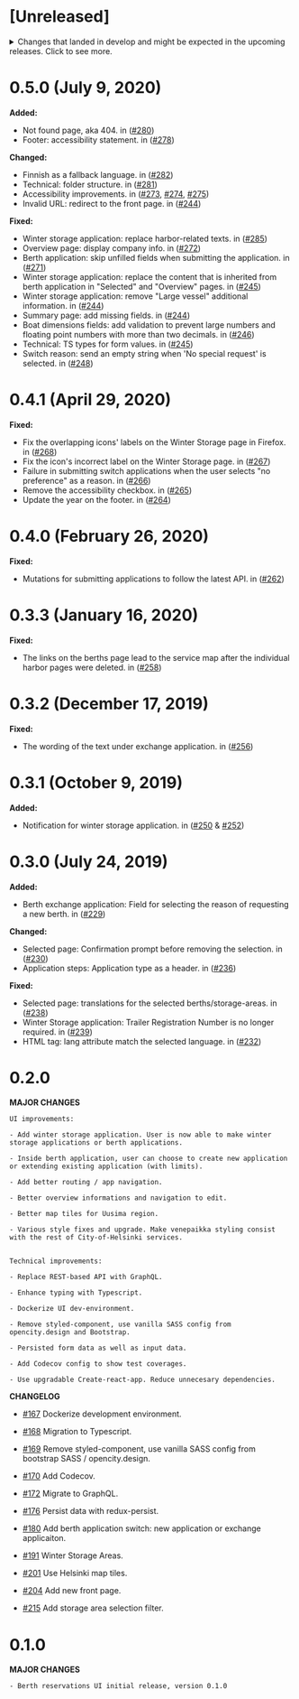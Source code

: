 # [Unreleased]

<details>
  <summary>
    Changes that landed in develop and might be expected in the upcoming releases.
    Click to see more.
  </summary>
...
</details>

# 0.5.0 (July 9, 2020)

**Added:**

- Not found page, aka 404. in ([#280](https://github.com/City-of-Helsinki/berth-reservations-ui/pull/280))
- Footer: accessibility statement. in ([#278](https://github.com/City-of-Helsinki/berth-reservations-ui/pull/278))

**Changed:**

- Finnish as a fallback language. in ([#282](https://github.com/City-of-Helsinki/berth-reservations-ui/pull/282))
- Technical: folder structure. in ([#281](https://github.com/City-of-Helsinki/berth-reservations-ui/pull/281))
- Accessibility improvements. in ([#273](https://github.com/City-of-Helsinki/berth-reservations-ui/pull/273), [#274](https://github.com/City-of-Helsinki/berth-reservations-ui/pull/274), [#275](https://github.com/City-of-Helsinki/berth-reservations-ui/pull/275))
- Invalid URL: redirect to the front page. in ([#244](https://github.com/City-of-Helsinki/berth-reservations-ui/pull/244))

**Fixed:**

- Winter storage application: replace harbor-related texts. in ([#285](https://github.com/City-of-Helsinki/berth-reservations-ui/pull/285))
- Overview page: display company info. in ([#272](https://github.com/City-of-Helsinki/berth-reservations-ui/pull/272))
- Berth application: skip unfilled fields when submitting the application. in ([#271](https://github.com/City-of-Helsinki/berth-reservations-ui/pull/271))
- Winter storage application: replace the content that is inherited from berth application in "Selected" and "Overview" pages. in ([#245](https://github.com/City-of-Helsinki/berth-reservations-ui/pull/245))
- Winter storage application: remove "Large vessel" additional information. in ([#244](https://github.com/City-of-Helsinki/berth-reservations-ui/pull/244))
- Summary page: add missing fields. in ([#244](https://github.com/City-of-Helsinki/berth-reservations-ui/pull/244))
- Boat dimensions fields: add validation to prevent large numbers and floating point numbers with more than two decimals. in ([#246](https://github.com/City-of-Helsinki/berth-reservations-ui/pull/246))
- Technical: TS types for form values. in ([#245](https://github.com/City-of-Helsinki/berth-reservations-ui/pull/245))
- Switch reason: send an empty string when 'No special request' is selected. in ([#248](https://github.com/City-of-Helsinki/berth-reservations-ui/pull/248))

# 0.4.1 (April 29, 2020)

**Fixed:**

- Fix the overlapping icons' labels on the Winter Storage page in Firefox. in ([#268](https://github.com/City-of-Helsinki/berth-reservations-ui/pull/268))
- Fix the icon's incorrect label on the Winter Storage page. in ([#267](https://github.com/City-of-Helsinki/berth-reservations-ui/pull/267))
- Failure in submitting switch applications when the user selects "no preference" as a reason. in ([#266](https://github.com/City-of-Helsinki/berth-reservations-ui/pull/266))
- Remove the accessibility checkbox. in ([#265](https://github.com/City-of-Helsinki/berth-reservations-ui/pull/265))
- Update the year on the footer. in ([#264](https://github.com/City-of-Helsinki/berth-reservations-ui/pull/264))

# 0.4.0 (February 26, 2020)

**Fixed:**

- Mutations for submitting applications to follow the latest API. in ([#262](https://github.com/City-of-Helsinki/berth-reservations-ui/pull/262))

# 0.3.3 (January 16, 2020)

**Fixed:**

- The links on the berths page lead to the service map after the individual harbor pages were deleted. in ([#258](https://github.com/City-of-Helsinki/berth-reservations-ui/pull/258))

# 0.3.2 (December 17, 2019)

**Fixed:**

- The wording of the text under exchange application. in ([#256](https://github.com/City-of-Helsinki/berth-reservations-ui/pull/256))

# 0.3.1 (October 9, 2019)

**Added:**

- Notification for winter storage application. in ([#250](https://github.com/City-of-Helsinki/berth-reservations-ui/pull/250) & [#252](https://github.com/City-of-Helsinki/berth-reservations-ui/pull/252))

# 0.3.0 (July 24, 2019)

**Added:**

- Berth exchange application: Field for selecting the reason of requesting a new berth. in ([#229](https://github.com/City-of-Helsinki/berth-reservations-ui/pull/229))

**Changed:**

- Selected page: Confirmation prompt before removing the selection. in ([#230](https://github.com/City-of-Helsinki/berth-reservations-ui/pull/230))
- Application steps: Application type as a header. in ([#236](https://github.com/City-of-Helsinki/berth-reservations-ui/pull/236))

**Fixed:**

- Selected page: translations for the selected berths/storage-areas. in ([#238](https://github.com/City-of-Helsinki/berth-reservations-ui/pull/238))
- Winter Storage application: Trailer Registration Number is no longer required. in ([#239](https://github.com/City-of-Helsinki/berth-reservations-ui/pull/239))
- HTML tag: lang attribute match the selected language. in ([#232](https://github.com/City-of-Helsinki/berth-reservations-ui/pull/232))

# 0.2.0

**MAJOR CHANGES**

```
UI improvements:

- Add winter storage application. User is now able to make winter storage applications or berth applications.

- Inside berth application, user can choose to create new application or extending existing application (with limits).

- Add better routing / app navigation.

- Better overview informations and navigation to edit.

- Better map tiles for Uusima region.

- Various style fixes and upgrade. Make venepaikka styling consist with the rest of City-of-Helsinki services.


Technical improvements:

- Replace REST-based API with GraphQL.

- Enhance typing with Typescript.

- Dockerize UI dev-environment.

- Remove styled-component, use vanilla SASS config from opencity.design and Bootstrap.

- Persisted form data as well as input data.

- Add Codecov config to show test coverages.

- Use upgradable Create-react-app. Reduce unnecesary dependencies.

```

**CHANGELOG**

- [#167](https://github.com/City-of-Helsinki/berth-reservations-ui/pull/167) Dockerize development environment.

- [#168](https://github.com/City-of-Helsinki/berth-reservations-ui/pull/168) Migration to Typescript.

- [#169](https://github.com/City-of-Helsinki/berth-reservations-ui/pull/169) Remove styled-component, use vanilla SASS config from bootstrap SASS / opencity.design.

- [#170](https://github.com/City-of-Helsinki/berth-reservations-ui/pull/170) Add Codecov.

- [#172](https://github.com/City-of-Helsinki/berth-reservations-ui/pull/172) Migrate to GraphQL.

- [#176](https://github.com/City-of-Helsinki/berth-reservations-ui/pull/176) Persist data with redux-persist.

- [#180](https://github.com/City-of-Helsinki/berth-reservations-ui/pull/180) Add berth application switch: new application or exchange applicaiton.

- [#191](https://github.com/City-of-Helsinki/berth-reservations-ui/pull/191) Winter Storage Areas.

- [#201](https://github.com/City-of-Helsinki/berth-reservations-ui/pull/201) Use Helsinki map tiles.

* [#204](https://github.com/City-of-Helsinki/berth-reservations-ui/pull/204) Add new front page.

* [#215](https://github.com/City-of-Helsinki/berth-reservations-ui/pull/215) Add storage area selection filter.

# 0.1.0

**MAJOR CHANGES**

```
- Berth reservations UI initial release, version 0.1.0
```
